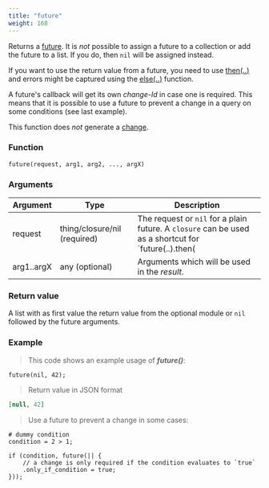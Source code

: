 ```yaml
---
title: "future"
weight: 168
---
```


Returns a [future](../../data-types/future). It is *not* possible to assign a future to
a collection or add the future to a list. If you do, then `nil` will be assigned instead.

If you want to use the return value from a future, you need to use [then(..)](../../data-types/future/then) and errors might be captured using the [else(..)](../../data-types/future/else) function.

A future's callback will get its own *change-Id* in case one is required. This means that it is possible to use a future to prevent a change in a query on some conditions (see last example).

This function does *not* generate a [change](../../overview/changes).

### Function

`future(request, arg1, arg2, ..., argX)`

### Arguments

Argument | Type | Description
-------- | ---- | -----------
request | thing/closure/nil (required) | The request or `nil` for a plain future. A `closure` can be used as a shortcut for `future(..).then(||...)`.
arg1..argX | any (optional) | Arguments which will be used in the *result*.

### Return value

A list with as first value the return value from the optional module or `nil` followed by the
future arguments.

### Example

> This code shows an example usage of  ***future()***:

```thingsdb,json_response
future(nil, 42);
```

> Return value in JSON format

```json
[null, 42]
```

> Use a future to prevent a change in some cases:

```thingsdb,json_response
# dummy condition
condition = 2 > 1;

if (condition, future(|| {
    // a change is only required if the condition evaluates to `true`
    .only_if_condition = true;
}));
```
